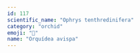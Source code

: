 ```yaml
---
id: 117
scientific_name: "Ophrys tenthredinifera"
category: "orchid"
emoji: "🌸"
name: "Orquídea avispa"
---
```


